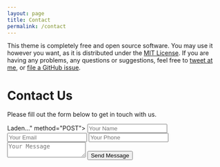 ```yaml
---
layout: page
title: Contact
permalink: /contact
---
```


This theme is completely free and open source software. You may use it however you want, as it is distributed under the [MIT License](http://choosealicense.com/licenses/mit/). If you are having any problems, any questions or suggestions, feel free to [tweet at me](https://twitter.com/intent/tweet?text=My%question%about%Millennial%is:%&amp;via=paululele), or [file a GitHub issue](https://github.com/lenpaul/Millennial/issues/new).

<div class="container">
    <h1>Contact Us</h1>
    <p>Please fill out the form below to get in touch with us.</p>
    <form action="<iframe src="https://docs.google.com/forms/d/e/1FAIpQLSe74T_zcHzfBG2nLSB8fwcKg7XeVqT3Xl3F-EmLL1oszCu7Ng/viewform?embedded=true" width="640" height="821" frameborder="0" marginheight="0" marginwidth="0">Laden…</iframe>" method="POST">
        <input type="text" name="entry.1234567890" placeholder="Your Name" required>
        <input type="email" name="entry.0987654321" placeholder="Your Email" required>
        <input type="tel" name="entry.1357924680" placeholder="Your Phone">
        <textarea name="entry.2468013579" placeholder="Your Message" required></textarea>
        <button type="submit">Send Message</button>
    </form>
</div>
